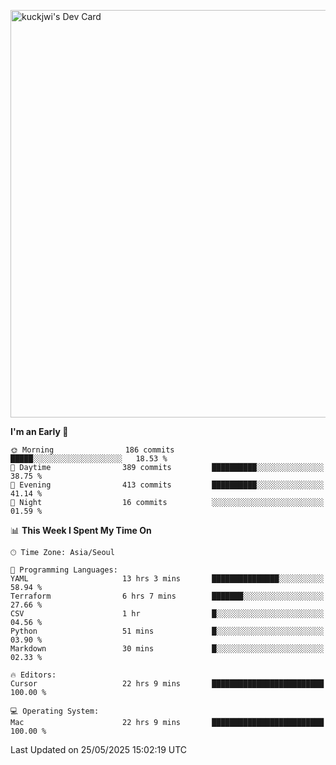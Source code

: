 <a href="https://app.daily.dev/kuckhwancho"><img src="https://api.daily.dev/devcards/v2/efef39c8028947428b3c0b486b9cd9b6.png?r=iz2&type=wide" width="652" alt="kuckjwi's Dev Card"/></a>

<!--START_SECTION:waka-->
**I'm an Early 🐤** 

```text
🌞 Morning                186 commits         █████░░░░░░░░░░░░░░░░░░░░   18.53 % 
🌆 Daytime                389 commits         ██████████░░░░░░░░░░░░░░░   38.75 % 
🌃 Evening                413 commits         ██████████░░░░░░░░░░░░░░░   41.14 % 
🌙 Night                  16 commits          ░░░░░░░░░░░░░░░░░░░░░░░░░   01.59 % 
```


📊 **This Week I Spent My Time On** 

```text
🕑︎ Time Zone: Asia/Seoul

💬 Programming Languages: 
YAML                     13 hrs 3 mins       ███████████████░░░░░░░░░░   58.94 % 
Terraform                6 hrs 7 mins        ███████░░░░░░░░░░░░░░░░░░   27.66 % 
CSV                      1 hr                █░░░░░░░░░░░░░░░░░░░░░░░░   04.56 % 
Python                   51 mins             █░░░░░░░░░░░░░░░░░░░░░░░░   03.90 % 
Markdown                 30 mins             █░░░░░░░░░░░░░░░░░░░░░░░░   02.33 % 

🔥 Editors: 
Cursor                   22 hrs 9 mins       █████████████████████████   100.00 % 

💻 Operating System: 
Mac                      22 hrs 9 mins       █████████████████████████   100.00 % 
```


 Last Updated on 25/05/2025 15:02:19 UTC
<!--END_SECTION:waka-->
